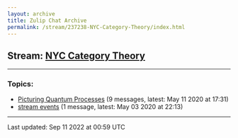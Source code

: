 ```yaml
---
layout: archive
title: Zulip Chat Archive
permalink: /stream/237238-NYC-Category-Theory/index.html
---
```


## Stream: [NYC Category Theory](https://mattecapu.github.io/ct-zulip-archive/stream/237238-NYC-Category-Theory/index.html)
---

### Topics:

* [Picturing Quantum Processes](topic/topic_Picturing.20Quantum.20Processes.html) (9 messages, latest: May 11 2020 at 17:31)
* [stream events](topic/topic_stream.20events.html) (1 message, latest: May 03 2020 at 22:13)

<hr><p>Last updated: Sep 11 2022 at 00:59 UTC</p>